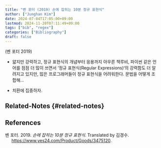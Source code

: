 ```yaml
---
title: "벤 포터 (2019) 손에 잡히는 10분 정규 표현식"
author: ["Junghan Kim"]
date: 2024-07-04T17:05:00+09:00
lastmod: 2024-11-20T07:11:49+09:00
tags: ["bib", "regex"]
categories: ["Bibliography"]
draft: false
---
```


(벤 포터 2019)

-   얇지만 강력하고, 정규 표현식의 개념부터 응용까지 아우른 책루비, 파이썬 같은 언어를 점점 더 많이 쓰면서 ‘정규 표현식(Regular Expressions)‘의 강력함도 더 알려지고 있지만, 많은 프로그래머들이 정규 표현식을 어려워한다. 문법을 어떻게 조합해...

-   치환에 집중하자.


## Related-Notes {#related-notes}

## References

<style>.csl-entry{text-indent: -1.5em; margin-left: 1.5em;}</style><div class="csl-bib-body">
  <div class="csl-entry">벤 포터. 2019. <i>손에 잡히는 10분 정규 표현식</i>. Translated by 김경수. <a href="https://www.yes24.com/Product/Goods/3475120">https://www.yes24.com/Product/Goods/3475120</a>.</div>
</div>
